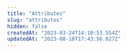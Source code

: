 ```yaml
---
title: "Attributes"
slug: "attributes"
hidden: false
createdAt: "2023-03-24T14:10:53.554Z"
updatedAt: "2023-08-10T17:43:56.027Z"
---
```

